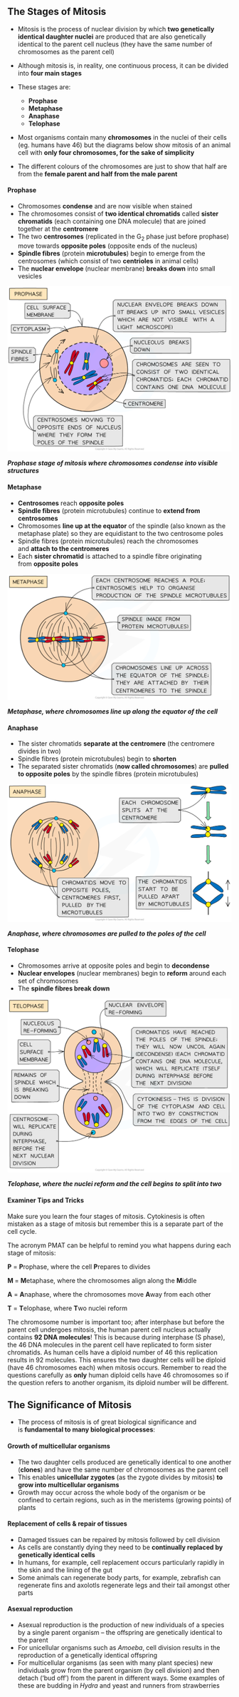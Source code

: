 The Stages of Mitosis
---------------------

* Mitosis is the process of nuclear division by which <b>two genetically identical daughter nuclei</b> are produced that are also genetically identical to the parent cell nucleus (they have the same number of chromosomes as the parent cell)
* Although mitosis is, in reality, one continuous process, it can be divided into <b>four main stages</b>
* These stages are:

  + <b>Prophase</b>
  + <b>Metaphase</b>
  + <b>Anaphase</b>
  + <b>Telophase</b>
* Most organisms contain many <b>chromosomes</b> in the nuclei of their cells (eg. humans have 46) but the diagrams below show mitosis of an animal cell with <b>only four chromosomes, for the sake of simplicity</b>
* The different colours of the chromosomes are just to show that half are from the <b>female parent and half from the male parent</b>

#### Prophase

* Chromosomes <b>condense</b> and are now visible when stained
* The chromosomes consist of <b>two identical chromatids</b> called <b>sister chromatids</b> (each containing one DNA molecule) that are joined together at the <b>centromere</b>
* The two <b>centrosomes</b> (replicated in the G<sub>2</sub> phase just before prophase) move towards <b>opposite poles</b> (opposite ends of the nucleus)
* <b>Spindle fibres</b> (protein <b>microtubules</b>) begin to emerge from the centrosomes (which consist of two <b>centrioles</b> in animal cells)
* The <b>nuclear envelope </b>(nuclear membrane) <b>breaks down</b> into small vesicles

![Prophase of mitosis](Prophase-of-mitosis.png)

<i><b>Prophase stage of mitosis where chromosomes condense into visible structures</b></i>

#### Metaphase

* <b>Centrosomes</b> reach <b>opposite poles</b>
* <b>Spindle fibres</b> (protein microtubules) continue to <b>extend from centrosomes</b>
* Chromosomes <b>line up at the equator</b> of the spindle (also known as the metaphase plate) so they are equidistant to the two centrosome poles
* Spindle fibres (protein microtubules) reach the chromosomes and <b>attach to the centromeres</b>
* Each <b>sister chromatid</b> is attached to a spindle fibre originating from <b>opposite poles</b>

![Metaphase of mitosis](Metaphase-of-mitosis.png)

<i><b>Metaphase, where chromosomes line up along the equator of the cell</b></i>

#### Anaphase

* The sister chromatids <b>separate at the centromere</b> (the centromere divides in two)
* Spindle fibres (protein microtubules) begin to <b>shorten</b>
* The separated sister chromatids (<b>now called chromosomes</b>) are <b>pulled to opposite poles</b> by the spindle fibres (protein microtubules)

![Anaphase of mitosis](Anaphase-of-mitosis.png)

<i><b>Anaphase, where chromosomes are pulled to the poles of the cell</b></i>

#### Telophase

* Chromosomes arrive at opposite poles and begin to <b>decondense</b>
* <b>Nuclear envelopes</b> (nuclear membranes) begin to <b>reform</b> around each set of chromosomes
* The <b>spindle fibres break down</b>

![_Telophase of mitosis](Telophase-of-mitosis.png)

<i><b>Telophase, where the nuclei reform and the cell begins to split into two</b></i>

#### Examiner Tips and Tricks

Make sure you learn the four stages of mitosis. Cytokinesis is often mistaken as a stage of mitosis but remember this is a separate part of the cell cycle.

The acronym PMAT can be helpful to remind you what happens during each stage of mitosis:

<b>P</b> = <b>P</b>rophase, where the cell <b>P</b>repares to divides

<b>M </b>= <b>M</b>etaphase, where the chromosomes align along the <b>M</b>iddle

<b>A</b> = <b>A</b>naphase, where the chromosomes move <b>A</b>way from each other

<b>T</b> = <b>T</b>elophase, where <b>T</b>wo nuclei reform

The chromosome number is important too; after interphase but before the parent cell undergoes mitosis, the human parent cell nucleus actually contains <b>92 DNA molecules</b>! This is because during interphase (S phase), the 46 DNA molecules in the parent cell have replicated to form sister chromatids. As human cells have a diploid number of 46 this replication results in 92 molecules. This ensures the two daughter cells will be diploid (have 46 chromosomes each) when mitosis occurs. Remember to read the questions carefully as <b>only</b> human diploid cells have 46 chromosomes so if the question refers to another organism, its diploid number will be different.

The Significance of Mitosis
---------------------------

* The process of mitosis is of great biological significance and is <b>fundamental to many biological processes</b>:

#### Growth of multicellular organisms

* The two daughter cells produced are genetically identical to one another (<b>clones</b>) and have the same number of chromosomes as the parent cell
* This enables <b>unicellular zygotes</b> (as the zygote divides by mitosis) <b>to grow into multicellular organisms</b>
* Growth may occur across the whole body of the organism or be confined to certain regions, such as in the meristems (growing points) of plants

#### Replacement of cells & repair of tissues

* Damaged tissues can be repaired by mitosis followed by cell division
* As cells are constantly dying they need to be <b>continually replaced by genetically identical cells</b>
* In humans, for example, cell replacement occurs particularly rapidly in the skin and the lining of the gut
* Some animals can regenerate body parts, for example, zebrafish can regenerate fins and axolotls regenerate legs and their tail amongst other parts

#### Asexual reproduction

* Asexual reproduction is the production of new individuals of a species by a single parent organism – the offspring are genetically identical to the parent
* For unicellular organisms such as <i>Amoeba</i>, cell division results in the reproduction of a genetically identical offspring
* For multicellular organisms (as seen with many plant species) new individuals grow from the parent organism (by cell division) and then detach (‘bud off’) from the parent in different ways. Some examples of these are budding in <i>Hydra</i> and yeast and runners from strawberries